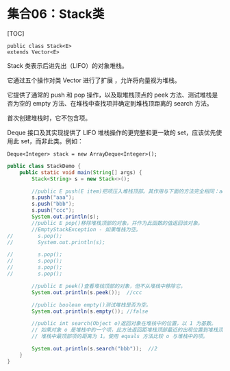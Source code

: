 # 集合06：Stack类

[TOC]

	public class Stack<E> 
	extends Vector<E>

Stack 类表示后进先出（LIFO）的对象堆栈。

它通过五个操作对类 Vector 进行了扩展 ，允许将向量视为堆栈。

它提供了通常的 push 和 pop 操作，以及取堆栈顶点的 peek 方法、测试堆栈是否为空的 empty 方法、在堆栈中查找项并确定到堆栈顶距离的 search 方法。 

首次创建堆栈时，它不包含项。 

Deque 接口及其实现提供了 LIFO 堆栈操作的更完整和更一致的 set，应该优先使用此 set，而非此类。例如： 

	Deque<Integer> stack = new ArrayDeque<Integer>();

```java
public class StackDemo {
    public static void main(String[] args) {
        Stack<String> s = new Stack<>();

        //public E push(E item)把项压入堆栈顶部。其作用与下面的方法完全相同：addElement(item)【添加到此向量的末尾】
        s.push("aaa");
        s.push("bbb");
        s.push("ccc");
        System.out.println(s);
        //public E pop()移除堆栈顶部的对象，并作为此函数的值返回该对象。
        //EmptyStackException - 如果堆栈为空。
//        s.pop();
//        System.out.println(s);

//        s.pop();
//        s.pop();
//        s.pop();
//        s.pop();

        //public E peek()查看堆栈顶部的对象，但不从堆栈中移除它。
        System.out.println(s.peek());  //ccc

        //public boolean empty()测试堆栈是否为空。
        System.out.println(s.empty()); //false

        //public int search(Object o)返回对象在堆栈中的位置，以 1 为基数。
        // 如果对象 o 是堆栈中的一个项，此方法返回距堆栈顶部最近的出现位置到堆栈顶部的距离；
        // 堆栈中最顶部项的距离为 1。使用 equals 方法比较 o 与堆栈中的项。

        System.out.println(s.search("bbb"));  //2
    }
}

```